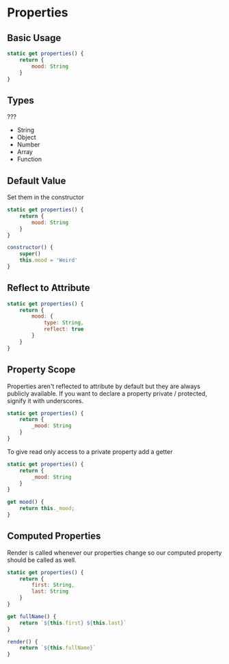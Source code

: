 # Properties

## Basic Usage

```js
static get properties() {
    return {
        mood: String
    }
}
```

## Types

???
- String
- Object
- Number
- Array
- Function

## Default Value

Set them in the constructor

```js
static get properties() {
    return {
        mood: String
    }
}

constructor() {
    super()
    this.mood = 'Weird'
}
```

## Reflect to Attribute

```js
static get properties() {
    return {
        mood: {
            type: String,
            reflect: true
        }
    }
}
```

## Property Scope

Properties aren't reflected to attribute by default but they are always publicly available. If you want to declare a property private / protected, signify it with underscores.

```js
static get properties() {
    return {
        _mood: String
    }
}
```

To give read only access to a private property add a getter

```js
static get properties() {
    return {
        _mood: String
    }
}

get mood() {
    return this._mood;
}
```

## Computed Properties

Render is called whenever our properties change so our computed property should be called as well.
```js
static get properties() {
    return {
        first: String,
        last: String
    }
}

get fullName() {
    return `${this.first} ${this.last}`
}

render() {
    return `${this.fullName}`
}
```